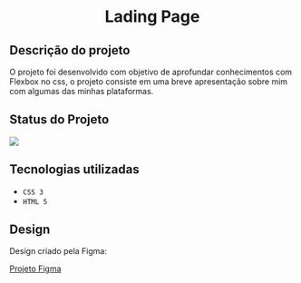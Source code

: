 <h1 align="center">Lading Page</h1>

<h2>Descrição do projeto</h2>
<p>O projeto foi desenvolvido com objetivo de aprofundar conhecimentos com Flexbox no css, o projeto consiste em uma breve apresentação sobre mim com algumas das minhas plataformas.</p>

<h2>Status do Projeto</h2>
<p align="left">
<img loading="lazy" src="http://img.shields.io/static/v1?label=STATUS&message=DESENVOLVIDO&color=GREEN&style=for-the-badge"/>
</p>

<h2>Tecnologias utilizadas</h2>

- ``CSS 3``
- ``HTML 5``


<h2>Design</h2>
<p>Design criado pela Figma: </p>
<a href="https://www.figma.com/file/DM4CkFZ9eyCqGcGdROFk8D/Untitled?type=design&mode=design&t=xbkjh49uNTkWlmlV-1"> Projeto Figma</a>
